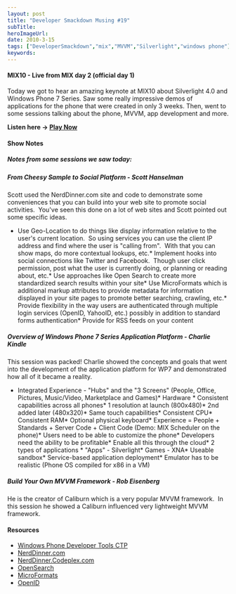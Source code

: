 ```yaml
---
layout: post 
title: "Developer Smackdown Musing #19"
subTitle: 
heroImageUrl: 
date: 2010-3-15
tags: ["DeveloperSmackdown","mix","MVVM","Silverlight","windows phone"]
keywords: 
---
```


#### MIX10 - Live from MIX day 2 (official day 1)

Today we got to hear an amazing keynote at MIX10 about Silverlight 4.0 and Windows Phone 7 Series. Saw some really impressive demos of applications for the phone that were created in only 3 weeks. Then, went to some sessions talking about the phone, MVVM, app development and more. 

**Listen here -> [Play Now](http://www.podtrac.com/pts/redirect.mp3/DeveloperSmackdown.com/Services/PodcastServices.svc/GetPodcast/ds_019.mp3)**

#### Show Notes

#### 

##### Notes from some sessions we saw today:

##### From Cheesy Sample to Social Platform - Scott Hanselman

Scott used the NerdDinner.com site and code to demonstrate some conveniences that you can build into your web site to promote social activities.&#160; You've seen this done on a lot of web sites and Scott pointed out some specific ideas.

*   Use Geo-Location to do things like display information relative to the user's current location.&#160; So using services you can use the client IP address and find where the user is "calling from".&#160; With that you can show maps, do more contextual lookups, etc.*   Implement hooks into social connections like Twitter and Facebook.&#160; Though user click permission, post what the user is currently doing, or planning or reading about, etc.*   Use approaches like Open Search to create more standardized search results within your site*   Use MicroFormats which is additional markup attributes to provide metadata for information displayed in your site pages to promote better searching, crawling, etc.*   Provide flexibility in the way users are authenticated through multiple login services (OpenID, YahooID, etc.) possibly in addition to standard forms authentication*   Provide for RSS feeds on your content  

##### Overview of Windows Phone 7 Series Application Platform - Charlie Kindle

This session was packed! Charlie showed the concepts and goals that went into the development of the application platform for WP7 and demonstrated how all of it became a reality.

*   Integrated Experience - "Hubs" and the "3 Screens" (People, Office, Pictures, Music/Video, Marketplace and Games)*   Hardware
        *   Consistent capabilities across all phones*   1 resolution at launch (800x480)*   2nd added later (480x320)*   Same touch capabilities*   Consistent CPU*   Consistent RAM*   Optional physical keyboard*   Experience = People + Standards + Server Code + Client Code (Demo: MIX Scheduler on the phone)*   Users need to be able to customize the phone*   Developers need the ability to be profitable*   Enable all this through the cloud*   2 types of applications
        *   "Apps" - Silverlight*   Games - XNA*   Useable sandbox*   Service-based application deployment*   Emulator has to be realistic (Phone OS compiled for x86 in a VM)  

##### Build Your Own MVVM Framework - Rob Eisenberg

He is the creator of Caliburn which is a very popular MVVM framework.&#160; In this session he showed a Caliburn influenced very lightweight MVVM framework. 

#### Resources

*   [Windows Phone Developer Tools CTP](http://www.microsoft.com/downloads/details.aspx?FamilyID=2338b5d1-79d8-46af-b828-380b0f854203&displaylang=en#filelist)
*   [NerdDinner.com](http://www.nerddinner.com/)
*   [NerdDinner.Codeplex.com](http://nerddinner.codeplex.com/)
*   [OpenSearch](http://www.opensearch.org/Home)
*   [MicroFormats](http://en.wikipedia.org/wiki/Microformats)
*   [OpenID](http://openid.yahoo.com/)